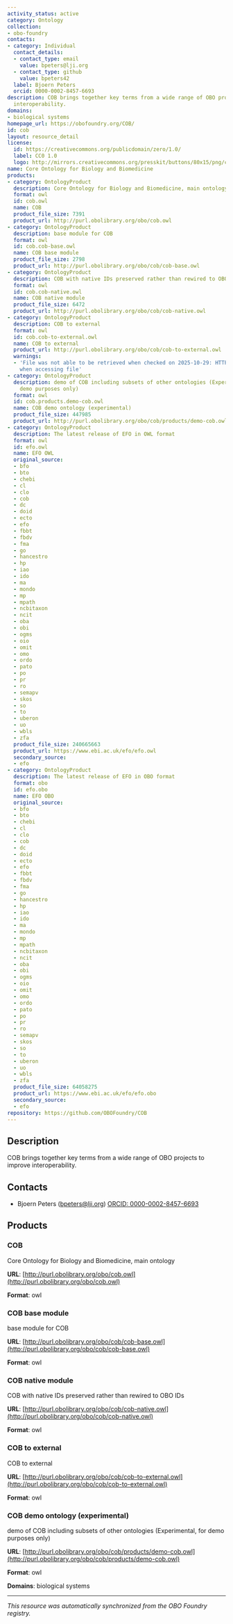 ```yaml
---
activity_status: active
category: Ontology
collection:
- obo-foundry
contacts:
- category: Individual
  contact_details:
  - contact_type: email
    value: bpeters@lji.org
  - contact_type: github
    value: bpeters42
  label: Bjoern Peters
  orcid: 0000-0002-8457-6693
description: COB brings together key terms from a wide range of OBO projects to improve
  interoperability.
domains:
- biological systems
homepage_url: https://obofoundry.org/COB/
id: cob
layout: resource_detail
license:
  id: https://creativecommons.org/publicdomain/zero/1.0/
  label: CC0 1.0
  logo: http://mirrors.creativecommons.org/presskit/buttons/80x15/png/cc-zero.png
name: Core Ontology for Biology and Biomedicine
products:
- category: OntologyProduct
  description: Core Ontology for Biology and Biomedicine, main ontology
  format: owl
  id: cob.owl
  name: COB
  product_file_size: 7391
  product_url: http://purl.obolibrary.org/obo/cob.owl
- category: OntologyProduct
  description: base module for COB
  format: owl
  id: cob.cob-base.owl
  name: COB base module
  product_file_size: 2798
  product_url: http://purl.obolibrary.org/obo/cob/cob-base.owl
- category: OntologyProduct
  description: COB with native IDs preserved rather than rewired to OBO IDs
  format: owl
  id: cob.cob-native.owl
  name: COB native module
  product_file_size: 6472
  product_url: http://purl.obolibrary.org/obo/cob/cob-native.owl
- category: OntologyProduct
  description: COB to external
  format: owl
  id: cob.cob-to-external.owl
  name: COB to external
  product_url: http://purl.obolibrary.org/obo/cob/cob-to-external.owl
  warnings:
  - 'File was not able to be retrieved when checked on 2025-10-29: HTTP 404 error
    when accessing file'
- category: OntologyProduct
  description: demo of COB including subsets of other ontologies (Experimental, for
    demo purposes only)
  format: owl
  id: cob.products.demo-cob.owl
  name: COB demo ontology (experimental)
  product_file_size: 447985
  product_url: http://purl.obolibrary.org/obo/cob/products/demo-cob.owl
- category: OntologyProduct
  description: The latest release of EFO in OWL format
  format: owl
  id: efo.owl
  name: EFO OWL
  original_source:
  - bfo
  - bto
  - chebi
  - cl
  - clo
  - cob
  - dc
  - doid
  - ecto
  - efo
  - fbbt
  - fbdv
  - fma
  - go
  - hancestro
  - hp
  - iao
  - ido
  - ma
  - mondo
  - mp
  - mpath
  - ncbitaxon
  - ncit
  - oba
  - obi
  - ogms
  - oio
  - omit
  - omo
  - ordo
  - pato
  - po
  - pr
  - ro
  - semapv
  - skos
  - so
  - to
  - uberon
  - uo
  - wbls
  - zfa
  product_file_size: 240665663
  product_url: https://www.ebi.ac.uk/efo/efo.owl
  secondary_source:
  - efo
- category: OntologyProduct
  description: The latest release of EFO in OBO format
  format: obo
  id: efo.obo
  name: EFO OBO
  original_source:
  - bfo
  - bto
  - chebi
  - cl
  - clo
  - cob
  - dc
  - doid
  - ecto
  - efo
  - fbbt
  - fbdv
  - fma
  - go
  - hancestro
  - hp
  - iao
  - ido
  - ma
  - mondo
  - mp
  - mpath
  - ncbitaxon
  - ncit
  - oba
  - obi
  - ogms
  - oio
  - omit
  - omo
  - ordo
  - pato
  - po
  - pr
  - ro
  - semapv
  - skos
  - so
  - to
  - uberon
  - uo
  - wbls
  - zfa
  product_file_size: 64058275
  product_url: https://www.ebi.ac.uk/efo/efo.obo
  secondary_source:
  - efo
repository: https://github.com/OBOFoundry/COB
---
```

## Description

COB brings together key terms from a wide range of OBO projects to improve interoperability.

## Contacts

- Bjoern Peters (bpeters@lji.org) [ORCID: 0000-0002-8457-6693](https://orcid.org/0000-0002-8457-6693)

## Products

### COB

Core Ontology for Biology and Biomedicine, main ontology

**URL**: [http://purl.obolibrary.org/obo/cob.owl](http://purl.obolibrary.org/obo/cob.owl)

**Format**: owl

### COB base module

base module for COB

**URL**: [http://purl.obolibrary.org/obo/cob/cob-base.owl](http://purl.obolibrary.org/obo/cob/cob-base.owl)

**Format**: owl

### COB native module

COB with native IDs preserved rather than rewired to OBO IDs

**URL**: [http://purl.obolibrary.org/obo/cob/cob-native.owl](http://purl.obolibrary.org/obo/cob/cob-native.owl)

**Format**: owl

### COB to external

COB to external

**URL**: [http://purl.obolibrary.org/obo/cob/cob-to-external.owl](http://purl.obolibrary.org/obo/cob/cob-to-external.owl)

**Format**: owl

### COB demo ontology (experimental)

demo of COB including subsets of other ontologies (Experimental, for demo purposes only)

**URL**: [http://purl.obolibrary.org/obo/cob/products/demo-cob.owl](http://purl.obolibrary.org/obo/cob/products/demo-cob.owl)

**Format**: owl

**Domains**: biological systems

---

*This resource was automatically synchronized from the OBO Foundry registry.*